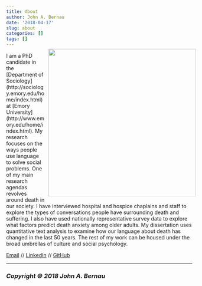 ```yaml
---
title: About
author: John A. Bernau
date: '2018-04-17'
slug: about
categories: []
tags: []
---
```

<div style= "float:right;position: relative; top: -10px; left: 10px;">
<img src="/img/fb.jpg" height="400" />
</div>
I am a PhD candidate in the [Department of Sociology](http://sociology.emory.edu/home/index.html) at [Emory University](http://www.emory.edu/home/index.html). My research focuses on the ways people use language to solve social problems. One of my main research agendas revolves around death in our society. I have interviewed hospital and hospice chaplains and staff to explore the types of conversations people have surrounding death and suffering. I also have used nationally representative survey data to explore what factors predict death anxiety among older adults. My dissertation uses quantitative text analysis to examine how our language about death has changed in the last 50 years. The rest of my work can be housed under the broad umbrellas of culture and social psychology.  

[Email](mailto:john.bernau@emory.edu) // [LinkedIn](https://www.linkedin.com/in/john-bernau-b384a9153/) // [GitHub](https://github.com/johnbernau)

___

### *Copyright &copy; 2018 John A. Bernau*
